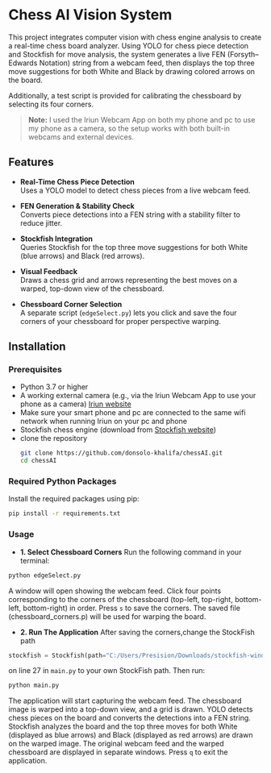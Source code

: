 # Chess AI Vision System

This project integrates computer vision with chess engine analysis to create a real-time chess board analyzer. Using YOLO for chess piece detection and Stockfish for move analysis, the system generates a live FEN (Forsyth–Edwards Notation) string from a webcam feed, then displays the top three move suggestions for both White and Black by drawing colored arrows on the board.

Additionally, a test script is provided for calibrating the chessboard by selecting its four corners.

> **Note:** I used the Iriun Webcam App on both my phone and pc to use my phone as a camera, so the setup works with both built-in webcams and external devices.

## Features

- **Real-Time Chess Piece Detection**  
  Uses a YOLO model to detect chess pieces from a live webcam feed.
  
- **FEN Generation & Stability Check**  
  Converts piece detections into a FEN string with a stability filter to reduce jitter.
  
- **Stockfish Integration**  
  Queries Stockfish for the top three move suggestions for both White (blue arrows) and Black (red arrows).
  
- **Visual Feedback**  
  Draws a chess grid and arrows representing the best moves on a warped, top-down view of the chessboard.
  
- **Chessboard Corner Selection**  
  A separate script (`edgeSelect.py`) lets you click and save the four corners of your chessboard for proper perspective warping.

## Installation

### Prerequisites

- Python 3.7 or higher
- A working external camera (e.g., via the Iriun Webcam App to use your phone as a camera) [Iriun website](https://iriun.com/)
- Make sure your smart phone and pc are connected to the same wifi network when running Iriun on your pc and phone
- Stockfish chess engine (download from [Stockfish website](https://stockfishchess.org/download/))
- clone the repository
  ```bash
  git clone https://github.com/donsolo-khalifa/chessAI.git
  cd chessAI
  ```

### Required Python Packages

Install the required packages using pip:

```bash
pip install -r requirements.txt
```
### Usage
- **1. Select Chessboard Corners**
Run the following command in your terminal:

```bash
python edgeSelect.py
```
A window will open showing the webcam feed.
Click four points corresponding to the corners of the chessboard (top-left, top-right, bottom-left, bottom-right) in order.
Press `s` to save the corners.
The saved file (chessboard_corners.p) will be used for warping the board.
- **2. Run The Application**
After saving the corners,change the StockFish path
```python
stockfish = Stockfish(path="C:/Users/Presision/Downloads/stockfish-windows-x86-64/stockfish/stockfish-windows-x86-64.exe")
```
on line 27 in `main.py` to your own StockFish path. Then run:
```bash
python main.py
```
The application will start capturing the webcam feed.
The chessboard image is warped into a top-down view, and a grid is drawn.
YOLO detects chess pieces on the board and converts the detections into a FEN string.
Stockfish analyzes the board and the top three moves for both White (displayed as blue arrows) and Black (displayed as red arrows) are drawn on the warped image.
The original webcam feed and the warped chessboard are displayed in separate windows.
Press `q` to exit the application.


